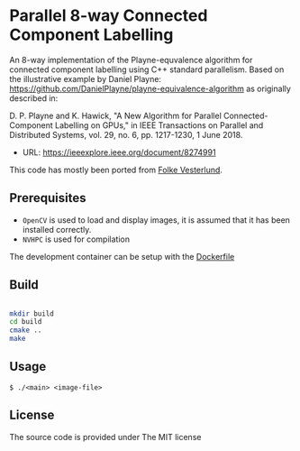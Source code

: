 # Parallel 8-way Connected Component Labelling

An 8-way implementation of the Playne-equvalence algorithm for connected component labelling using C++ standard parallelism.
Based on the illustrative example by Daniel Playne: <https://github.com/DanielPlayne/playne-equivalence-algorithm> as originally described in:

D. P. Playne and K. Hawick,
"A New Algorithm for Parallel Connected-Component Labelling on GPUs,"
in IEEE Transactions on Parallel and Distributed Systems,
vol. 29, no. 6, pp. 1217-1230, 1 June 2018.

* URL: <https://ieeexplore.ieee.org/document/8274991>

This code has mostly been ported from [Folke Vesterlund](https://github.com/FolkeV/CUDA_CCL).

## Prerequisites

* `OpenCV` is used to load and display images, it is assumed that it has been installed correctly.
* `NVHPC` is used for compilation

The development container can be setup with the [Dockerfile](.devcontainer/Dockerfile)

## Build

```bash

mkdir build
cd build
cmake ..
make

```

## Usage

`$ ./<main> <image-file>`

## License

The source code is provided under The MIT license
